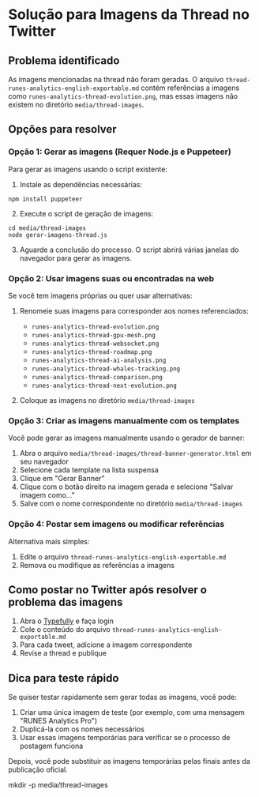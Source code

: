 # Solução para Imagens da Thread no Twitter

## Problema identificado
As imagens mencionadas na thread não foram geradas. O arquivo `thread-runes-analytics-english-exportable.md` contém referências a imagens como `runes-analytics-thread-evolution.png`, mas essas imagens não existem no diretório `media/thread-images`.

## Opções para resolver

### Opção 1: Gerar as imagens (Requer Node.js e Puppeteer)

Para gerar as imagens usando o script existente:

1. Instale as dependências necessárias:
```
npm install puppeteer
```

2. Execute o script de geração de imagens:
```
cd media/thread-images
node gerar-imagens-thread.js
```

3. Aguarde a conclusão do processo. O script abrirá várias janelas do navegador para gerar as imagens.

### Opção 2: Usar imagens suas ou encontradas na web

Se você tem imagens próprias ou quer usar alternativas:

1. Renomeie suas imagens para corresponder aos nomes referenciados:
   - `runes-analytics-thread-evolution.png`
   - `runes-analytics-thread-gpu-mesh.png`
   - `runes-analytics-thread-websocket.png`
   - `runes-analytics-thread-roadmap.png`
   - `runes-analytics-thread-ai-analysis.png`
   - `runes-analytics-thread-whales-tracking.png`
   - `runes-analytics-thread-comparison.png`
   - `runes-analytics-thread-next-evolution.png`

2. Coloque as imagens no diretório `media/thread-images`

### Opção 3: Criar as imagens manualmente com os templates

Você pode gerar as imagens manualmente usando o gerador de banner:

1. Abra o arquivo `media/thread-images/thread-banner-generator.html` em seu navegador
2. Selecione cada template na lista suspensa
3. Clique em "Gerar Banner"
4. Clique com o botão direito na imagem gerada e selecione "Salvar imagem como..."
5. Salve com o nome correspondente no diretório `media/thread-images`

### Opção 4: Postar sem imagens ou modificar referências

Alternativa mais simples:

1. Edite o arquivo `thread-runes-analytics-english-exportable.md`
2. Remova ou modifique as referências a imagens

## Como postar no Twitter após resolver o problema das imagens

1. Abra o [Typefully](https://typefully.com/) e faça login
2. Cole o conteúdo do arquivo `thread-runes-analytics-english-exportable.md`
3. Para cada tweet, adicione a imagem correspondente
4. Revise a thread e publique

## Dica para teste rápido

Se quiser testar rapidamente sem gerar todas as imagens, você pode:

1. Criar uma única imagem de teste (por exemplo, com uma mensagem "RUNES Analytics Pro")
2. Duplicá-la com os nomes necessários
3. Usar essas imagens temporárias para verificar se o processo de postagem funciona

Depois, você pode substituir as imagens temporárias pelas finais antes da publicação oficial. 

mkdir -p media/thread-images 